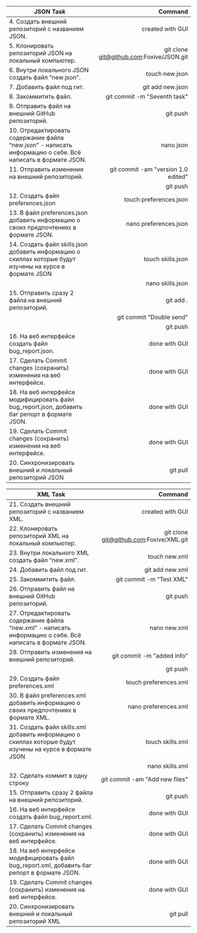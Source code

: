 | JSON Task| Command|
|----|--:|
|  4. Создать внешний репозиторий c названием JSON. | created with GUI  |
|  5. Клонировать репозиторий JSON на локальный компьютер. | git clone git@github.com:Foxive/JSON.git |
|  6. Внутри локального JSON создать файл “new.json”. | touch new.json |
|  7. Добавить файл под гит. | git add new.json |
|  8. Закоммитить файл. | git commit -m "Seventh task"|
|  9. Отправить файл на внешний GitHub репозиторий. | git push |
|  10. Отредактировать содержание файла “new.json” - написать информацию о себе. Всё написать в формате JSON. | nano json |
|  11. Отправить изменения на внешний репозиторий. | git commit -am "version 1.0 edited"  |
| | git push |
|  12. Создать файл preferences.json | touch preferences.json |
|  13. В файл preferences.json добавить информацию о своих предпочтениях в формате JSON. | nano preferences.json |
|  14. Создать файл skills.json добавить информацию о скиллах которые будут изучены на курсе в формате JSON | touch skills.json |
| | nano skills.json |
|  15. Отправить сразу 2 файла на внешний репозиторий. | git add . |
| | git commit "Double send" |
| | git push |
|  16. На веб интерфейсе создать файл bug_report.json. | done with GUI |
|  17. Сделать Commit changes (сохранить) изменения на веб интерфейсе. | done with GUI |
|  18. На веб интерфейсе модифицировать файл bug_report.json, добавить баг репорт в формате JSON. | done with GUI |
|  19. Сделать Commit changes (сохранить) изменения на веб интерфейсе. | done with GUI |
|  20. Синхронизировать внешний и локальный репозиторий JSON | git pull |





| XML Task| Command|
|----|--:|
|  21. Создать внешний репозиторий c названием XML. | created with GUI  |
|  22. Клонировать репозиторий XML на локальный компьютер. | git clone git@github.com:Foxive/XML.git |
|  23. Внутри локального XML создать файл “new.xml”. | touch new.xml |
|  24. Добавить файл под гит. | git add new.xml |
|  25. Закоммитить файл. | git commit -m "Test XML"|
|  26. Отправить файл на внешний GitHub репозиторий. | git push |
|  27. Отредактировать содержание файла “new.xml” - написать информацию о себе. Всё написать в формате JSON. | nano new.xml |
|  28. Отправить изменения на внешний репозиторий. | git commit -m "added info"  |
| | git push |
|  29. Создать файл preferences.xml | touch preferences.xml |
|  30. В файл preferences.xml добавить информацию о своих предпочтениях в формате XML. | nano preferences.xml |
|  31. Создать файл skills.xml добавить информацию о скиллах которые будут изучены на курсе в формате JSON | touch skills.xml |
| | nano skills.xml |
|  32. Сделать коммит в одну строку | git commit -am "Add new files" |
|  15. Отправить сразу 2 файла на внешний репозиторий. | git push |
|  16. На веб интерфейсе создать файл bug_report.xml. | done with GUI |
|  17. Сделать Commit changes (сохранить) изменения на веб интерфейсе. | done with GUI |
|  18. На веб интерфейсе модифицировать файл bug_report.xml, добавить баг репорт в формате JSON. | done with GUI |
|  19. Сделать Commit changes (сохранить) изменения на веб интерфейсе. | done with GUI |
|  20. Синхронизировать внешний и локальный репозиторий XML | git pull |
